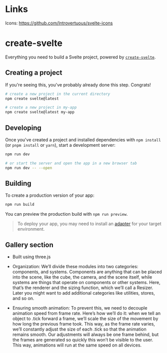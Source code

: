 # Links
Icons: https://github.com/Introvertuous/svelte-icons


# create-svelte

Everything you need to build a Svelte project, powered by [`create-svelte`](https://github.com/sveltejs/kit/tree/master/packages/create-svelte).

## Creating a project

If you're seeing this, you've probably already done this step. Congrats!

```bash
# create a new project in the current directory
npm create svelte@latest

# create a new project in my-app
npm create svelte@latest my-app
```

## Developing

Once you've created a project and installed dependencies with `npm install` (or `pnpm install` or `yarn`), start a development server:

```bash
npm run dev

# or start the server and open the app in a new browser tab
npm run dev -- --open
```

## Building

To create a production version of your app:

```bash
npm run build
```

You can preview the production build with `npm run preview`.

> To deploy your app, you may need to install an [adapter](https://kit.svelte.dev/docs/adapters) for your target environment.


## Gallery section
- Built using three.js
- Organization:
We’ll divide these modules into two categories: components, and systems. Components are anything that can be placed into the scene, like the cube, the camera, and the scene itself, while systems are things that operate on components or other systems. Here, that’s the renderer and the sizing function, which we’ll call a Resizer. Later you might want to add additional categories like utilities, stores, and so on.

- Ensuring smooth animation:
To prevent this, we need to decouple animation speed from frame rate. Here’s how we’ll do it: when we tell an object to .tick forward a frame, we’ll scale the size of the movement by how long the previous frame took. This way, as the frame rate varies, we’ll constantly adjust the size of each .tick so that the animation remains smooth. Our adjustments will always be one frame behind, but the frames are generated so quickly this won’t be visible to the user. This way, animations will run at the same speed on all devices.

